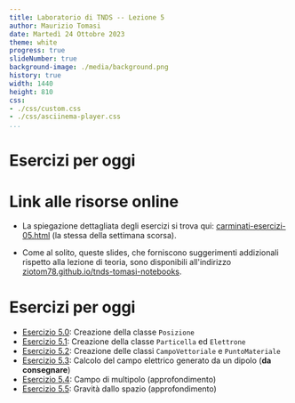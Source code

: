 ```yaml
---
title: Laboratorio di TNDS -- Lezione 5
author: Maurizio Tomasi
date: Martedì 24 Ottobre 2023
theme: white
progress: true
slideNumber: true
background-image: ./media/background.png
history: true
width: 1440
height: 810
css:
- ./css/custom.css
- ./css/asciinema-player.css
...
```


# Esercizi per oggi

# Link alle risorse online

-   La spiegazione dettagliata degli esercizi si trova qui: [carminati-esercizi-05.html](carminati-esercizi-05.html) (la stessa della settimana scorsa).

-   Come al solito, queste slides, che forniscono suggerimenti addizionali rispetto alla lezione di teoria, sono disponibili all'indirizzo [ziotom78.github.io/tnds-tomasi-notebooks](https://ziotom78.github.io/tnds-tomasi-notebooks/).

# Esercizi per oggi

-   [Esercizio 5.0](carminati-esercizi-05.html#5.0): Creazione della classe `Posizione`
-   [Esercizio 5.1](carminati-esercizi-05.html#5.1): Creazione della classe `Particella` ed `Elettrone`
-   [Esercizio 5.2](carminati-esercizi-05.html#5.2): Creazione delle classi `CampoVettoriale` e `PuntoMateriale`
-   [Esercizio 5.3](carminati-esercizi-05.html#5.3): Calcolo del campo elettrico generato da un dipolo (**da consegnare**)
-   [Esercizio 5.4](carminati-esercizi-05.html#5.4): Campo di multipolo (approfondimento)
-   [Esercizio 5.5](carminati-esercizi-05.html#5.5): Gravità dallo spazio (approfondimento)
